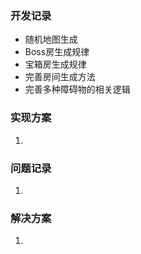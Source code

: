### 开发记录
- 随机地图生成
- Boss房生成规律
- 宝箱房生成规律
- 完善房间生成方法
- 完善多种障碍物的相关逻辑
### 实现方案
1. 
### 问题记录
1. 
### 解决方案
1. 